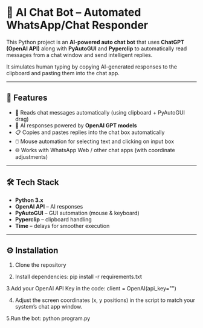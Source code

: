 # 💬 AI Chat Bot – Automated WhatsApp/Chat Responder  

This Python project is an **AI-powered auto chat bot** that uses **ChatGPT (OpenAI API)** along with **PyAutoGUI** and **Pyperclip** to automatically read messages from a chat window and send intelligent replies.  

It simulates human typing by copying AI-generated responses to the clipboard and pasting them into the chat app.  

---

## 🚀 Features  
- 🔄 Reads chat messages automatically (using clipboard + PyAutoGUI drag)  
- 🤖 AI responses powered by **OpenAI GPT models**  
- 📋 Copies and pastes replies into the chat box automatically  
- 🖱️ Mouse automation for selecting text and clicking on input box  
- 🌐 Works with WhatsApp Web / other chat apps (with coordinate adjustments)  

---

## 🛠️ Tech Stack  
- **Python 3.x**  
- **OpenAI API** – AI responses  
- **PyAutoGUI** – GUI automation (mouse & keyboard)  
- **Pyperclip** – clipboard handling  
- **Time** – delays for smoother execution  

---

## ⚙️ Installation  

1. Clone the repository

2. Install dependencies:
pip install -r requirements.txt

3.Add your OpenAI API Key in the code:
client = OpenAI(api_key="<ENTER YOUR API KEY HERE>")

4. Adjust the screen coordinates (x, y positions) in the script to match your system’s chat app window.

5.Run the bot:
python program.py
